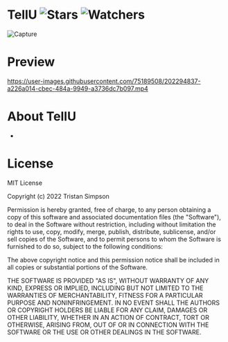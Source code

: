 # TellU ![Stars](https://img.shields.io/github/stars/realTristan/TellU?color=brightgreen) ![Watchers](https://img.shields.io/github/watchers/realTristan/TellU?label=Watchers)
![Capture](https://user-images.githubusercontent.com/75189508/202169296-7b0beb2a-eff3-47c0-9f1e-5786541b40cb.PNG)

# Preview
https://user-images.githubusercontent.com/75189508/202294837-a226a014-cbec-484a-9949-a3736dc7b097.mp4

# About TellU
- 

# License
MIT License

Copyright (c) 2022 Tristan Simpson

Permission is hereby granted, free of charge, to any person obtaining a copy of this software and associated documentation files (the "Software"), to deal in the Software without restriction, including without limitation the rights to use, copy, modify, merge, publish, distribute, sublicense, and/or sell copies of the Software, and to permit persons to whom the Software is furnished to do so, subject to the following conditions:

The above copyright notice and this permission notice shall be included in all copies or substantial portions of the Software.

THE SOFTWARE IS PROVIDED "AS IS", WITHOUT WARRANTY OF ANY KIND, EXPRESS OR IMPLIED, INCLUDING BUT NOT LIMITED TO THE WARRANTIES OF MERCHANTABILITY, FITNESS FOR A PARTICULAR PURPOSE AND NONINFRINGEMENT. IN NO EVENT SHALL THE AUTHORS OR COPYRIGHT HOLDERS BE LIABLE FOR ANY CLAIM, DAMAGES OR OTHER LIABILITY, WHETHER IN AN ACTION OF CONTRACT, TORT OR OTHERWISE, ARISING FROM, OUT OF OR IN CONNECTION WITH THE SOFTWARE OR THE USE OR OTHER DEALINGS IN THE SOFTWARE.
